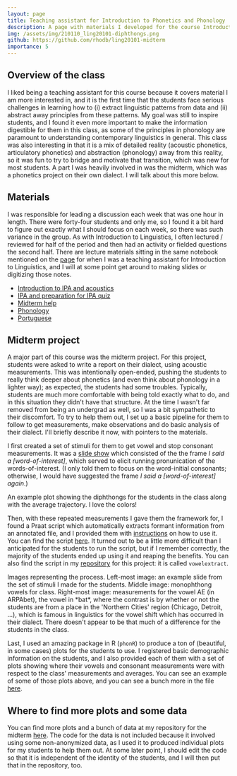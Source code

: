 ```yaml
---
layout: page
title: Teaching assistant for Introduction to Phonetics and Phonology
description: A page with materials I developed for the course Introduction to Phonetics and Phonology (LING 20101) at the University of Chicago.
img: /assets/img/210110_ling20101-diphthongs.png
github: https://github.com/rhodb/ling20101-midterm
importance: 5
---
```


## Overview of the class

I liked being a teaching assistant for this course because it covers material I am more interested in, and it is the first time that the students face serious challenges in learning how to (i) extract linguistic patterns from data and (ii) abstract away principles from these patterns. My goal was still to inspire students, and I found it even more important to make the information digestible for them in this class, as some of the principles in phonology are paramount to understanding contemporary linguistics in general. This class was also interesting in that it is a mix of detailed reality (acoustic phonetics, articulatory phonetics) and abstraction (phonology) away from this reality, so it was fun to try to bridge and motivate that transition, which was new for most students. A part I was heavily involved in was the midterm, which was a phonetics project on their own dialect. I will talk about this more below.


## Materials

I was responsible for leading a discussion each week that was one hour in length. There were forty-four students and only me, so I found it a bit hard to figure out exactly what I should focus on each week, so there was such variance in the group. As with Introduction to Linguistics, I often lectured / reviewed for half of the period and then had an activity or fielded questions the second half. There are lecture materials sitting in the same notebook mentioned on the [page](https://rhodb.github.io/projects/ta-intro) for when I was a teaching assistant for Introduction to Linguistics, and I will at some point get around to making slides or digitizing those notes.

* <a href= "{{ '/assets/pdf/LING20101/181004_discussion1.pdf' | relative_url }}">Introduction to IPA and acoustics</a>
* <a href= "{{ '/assets/pdf/LING20101/181012_discussion2-selected.pdf' | relative_url }}">IPA and preparation for IPA quiz</a>
* <a href= "{{ '/assets/pdf/LING20101/181025_discussion4-1.pdf' | relative_url }}">Midterm help</a>
* <a href= "{{ '/assets/pdf/LING20101/181026_discussion4-2.pdf' | relative_url }}">Phonology</a>
* <a href= "{{ '/assets/pdf/LING20101/181115_portugese.pdf' | relative_url }}">Portuguese</a>


## Midterm project

A major part of this course was the midterm project. For this project, students were asked to write a report on their dialect, using acoustic measurements. This was intentionally open-ended, pushing the students to really think deeper about phonetics (and even think about phonology in a lighter way); as expected, the students had some troubles. Typically, students are much more comfortable with being told exactly what to do, and in this situation they didn't have that structure. At the time I wasn't far removed from being an undergrad as well, so I was a bit sympathetic to their discomfort. To try to help them out, I set up a basic pipeline for them to follow to get measurements, make observations and do basic analysis of their dialect. I'll briefly describe it now, with pointers to the materials.

I first created a set of stimuli for them to get vowel and stop consonant measurements. It was a <a href= "{{ '/assets/pdf/LING20101/181019_stimuli.pdf' | relative_url }}">slide show</a> which consisted of the the frame *I said a [word-of-interest]*, which served to elicit running pronunication of the words-of-interest. (I only told them to focus on the word-initial consonants; otherwise, I would have suggested the frame *I said a [word-of-interest] again*.)

<div class="row justify-content-md-center">
        <img class="img-fluid rounded z-depth-1" src="{{ '/assets/img/210110_ling20101-diphthongs.png' | relative_url }}" alt="" title="example image"/>
</div>
<div class="caption">
    An example plot showing the diphthongs for the students in the class along with the average trajectory. I love the colors!
</div>

Then, with these repeated measurements I gave them the framework for, I found a Praat script which automatically extracts formant information from an annotated file, and I provided them with <a href= "{{ '/assets/pdf/LING20101/181025_discussion4-1.pdf' | relative_url }}">instructions</a> on how to use it. You can find the script [here](http://www.helsinki.fi/~lennes/praat-scripts/). It turned out to be a little more difficult than I anticipated for the students to run the script, but if I remember correctly, the majority of the students ended up using it and reaping the benefits. You can also find the script in my [repository](https://github.com/rhodb/ling20101-midterm) for this project: it is called `vowelextract`.

<div class="row">
    <div class="col-sm mt-3 mt-md-0">
        <img class="img-fluid rounded z-depth-1" src="{{ '/assets/img/210110_ling20101-book.png' | relative_url }}" alt="" title="example image"/>
    </div>
    <div class="col-sm mt-3 mt-md-0">
        <img class="img-fluid rounded z-depth-1" src="{{ '/assets/img/210110_ling20101-monophthong.png' | relative_url }}" alt="" title="example image"/>
    </div>
    <div class="col-sm mt-3 mt-md-0">
        <img class="img-fluid rounded z-depth-1" src="{{ '/assets/img/210110_ling20101-northerncities.png' | relative_url }}" alt="" title="example image"/>
    </div>
</div>
<div class="caption">
    Images representing the process. Left-most image: an example slide from the set of stimuli I made for the students. Middle image: monophthong vowels for class. Right-most image: measurements for the vowel AE (in ARPAbet), the vowel in *bat*, where the contrast is by whether or not the students are from a place in the 'Northern Cities' region (Chicago, Detroit, ...), which is famous in linguistics for the vowel shift which has occurred in their dialect. There doesn't appear to be that much of a difference for the students in the class.
</div>


Last, I used an amazing package in R (`phonR`) to produce a ton of (beautiful, in some cases) plots for the students to use. I registered basic demographic information on the students, and I also provided each of them with a set of plots showing where their vowels and consonant measurements were with respect to the class' measurements and averages. You can see an example of some of those plots above, and you can see a bunch more in the file <a href= "{{ '/assets/pdf/LING20101/181030_data.pdf' | relative_url }}">here</a>.  


## Where to find more plots and some data

You can find more plots and a bunch of data at my repository for the midterm [here](https://github.com/rhodb/ling20101-midterm). The code for the data is not included because it involved using some non-anonymized data, as I used it to produced individual plots for my students to help them out. At some later point, I should edit the code so that it is independent of the identity of the students, and I will then put that in the repository, too.



